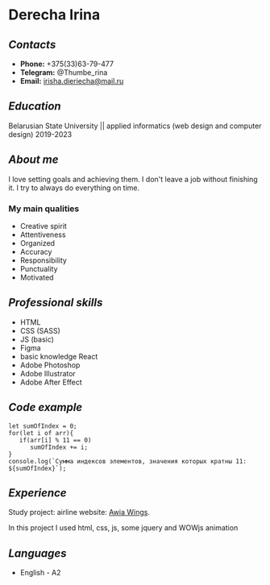 # **Derecha Irina**
## *Contacts*
- **Phone:** +375(33)63-79-477 
- **Telegram:** @Thumbe_rina 
- **Email:** irisha.dieriecha@mail.ru 
## *Education*
Belarusian State University || applied informatics (web design and computer design) 2019-2023
## *About me*
I love setting goals and achieving them. I don't leave a job without finishing it. I try to always do everything on time.
### My main qualities
+	Creative spirit 
+	Attentiveness 
+	Organized 
+	Accuracy 
+	Responsibility 
+	Punctuality 
+	Motivated 
## *Professional skills*
+	HTML
+	CSS (SASS)
+	JS (basic)
+	Figma 
+	basic knowledge React
+	Adobe Photoshop 
+	Adobe Illustrator 
+	Adobe After Effect 
## *Code example*
```
let sumOfIndex = 0;
for(let i of arr){
   if(arr[i] % 11 == 0)
      sumOfIndex += i;
}
console.log(`Сумма индексов элементов, значения которых кратны 11: ${sumOfIndex}`);
```
## *Experience*
Study project: airline website: 
[Awia Wings](https://github.com/Irina05-04/AwiaWings.git).


In this project I used html, css, js, some jquery and WOWjs animation

## *Languages*
+ English - A2





